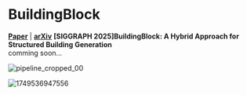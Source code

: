 # BuildingBlock
[**Paper**](https://arxiv.org/pdf/2505.04051) | [**arXiv**](https://arxiv.org/pdf/2505.04051)
**[SIGGRAPH 2025]BuildingBlock: A Hybrid Approach for Structured Building Generation** <br>
comming soon... <br>

![pipeline_cropped_00](https://github.com/user-attachments/assets/1fa83ce6-4152-4277-811f-79849562cabc)

![1749536947556](https://github.com/user-attachments/assets/2fbe3d2c-89cf-4583-9e95-04eb447886a1)

